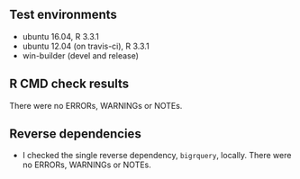 ## Test environments
* ubuntu 16.04, R 3.3.1
* ubuntu 12.04 (on travis-ci), R 3.3.1
* win-builder (devel and release)

## R CMD check results

There were no ERRORs, WARNINGs or NOTEs. 

## Reverse dependencies

* I checked the single reverse dependency, `bigrquery`, locally.
  There were no ERRORs, WARNINGs or NOTEs.
